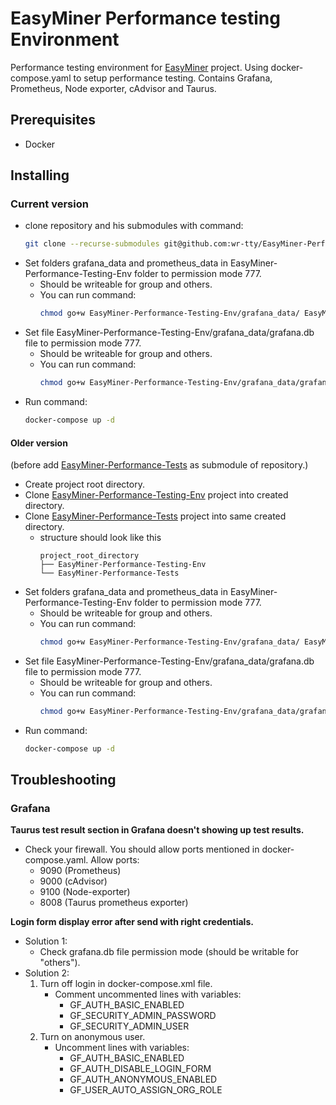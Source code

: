 # EasyMiner Performance testing Environment

Performance testing environment for [EasyMiner](https://github.com/KIZI/EasyMiner) project. Using docker-compose.yaml to setup performance testing. Contains Grafana, Prometheus, Node exporter, cAdvisor and Taurus.

## Prerequisites

* Docker

## Installing

### Current version 

* clone repository and his submodules with command:
    ~~~bash
    git clone --recurse-submodules git@github.com:wr-tty/EasyMiner-Performance-Testing-Env.git
    ~~~
* Set folders grafana_data and prometheus_data in EasyMiner-Performance-Testing-Env folder to permission mode 777.
    * Should be writeable for group and others.
    * You can run command:
        ~~~bash
        chmod go+w EasyMiner-Performance-Testing-Env/grafana_data/ EasyMiner-Performance-Testing-Env/prometheus_data/
        ~~~
* Set file EasyMiner-Performance-Testing-Env/grafana_data/grafana.db file to permission mode 777.
    * Should be writeable for group and others.
    * You can run command:
        ~~~bash
        chmod go+w EasyMiner-Performance-Testing-Env/grafana_data/grafana.db
        ~~~
* Run command:
    ~~~bash
    docker-compose up -d
    ~~~

#### Older version 

(before add [EasyMiner-Performance-Tests](https://github.com/wr-tty/EasyMiner-Performance-Tests) as submodule of repository.)

* Create project root directory.
* Clone [EasyMiner-Performance-Testing-Env](https://github.com/wr-tty/EasyMiner-Performance-Testing-Env) project into created directory.
* Clone [EasyMiner-Performance-Tests](https://github.com/wr-tty/EasyMiner-Performance-Tests) project into same created directory.
    * structure should look like this
        ~~~
        project_root_directory
        ├── EasyMiner-Performance-Testing-Env
        └── EasyMiner-Performance-Tests
        ~~~
* Set folders grafana_data and prometheus_data in EasyMiner-Performance-Testing-Env folder to permission mode 777.
    * Should be writeable for group and others.
    * You can run command:
        ~~~bash
        chmod go+w EasyMiner-Performance-Testing-Env/grafana_data/ EasyMiner-Performance-Testing-Env/prometheus_data/
        ~~~
* Set file EasyMiner-Performance-Testing-Env/grafana_data/grafana.db file to permission mode 777.
    * Should be writeable for group and others.
    * You can run command:
        ~~~bash
        chmod go+w EasyMiner-Performance-Testing-Env/grafana_data/grafana.db
        ~~~
* Run command:
    ~~~bash
    docker-compose up -d
    ~~~
    
## Troubleshooting

### Grafana

**Taurus test result section in Grafana doesn't showing up test results.**

* Check your firewall. You should allow ports mentioned in docker-compose.yaml. Allow ports:
    * 9090 (Prometheus)
    * 9000 (cAdvisor)
    * 9100 (Node-exporter)
    * 8008 (Taurus prometheus exporter)

**Login form display error after send with right credentials.**

* Solution 1:
    * Check grafana.db file permission mode (should be writable for "others").
* Solution 2:
    1. Turn off login in docker-compose.xml file. 
        * Comment uncommented lines with variables:
            * GF_AUTH_BASIC_ENABLED
            * GF_SECURITY_ADMIN_PASSWORD
            * GF_SECURITY_ADMIN_USER
    2. Turn on anonymous user.
        * Uncomment lines with variables: 
            * GF_AUTH_BASIC_ENABLED
            * GF_AUTH_DISABLE_LOGIN_FORM
            * GF_AUTH_ANONYMOUS_ENABLED
            * GF_USER_AUTO_ASSIGN_ORG_ROLE

